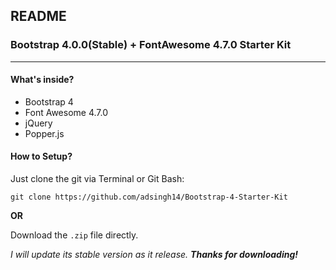 ## README
### Bootstrap 4.0.0(Stable) + FontAwesome 4.7.0 Starter Kit 
---
#### What's inside?
* Bootstrap 4
* Font Awesome 4.7.0
* jQuery
* Popper.js

#### How to Setup?

Just clone the git via Terminal or Git Bash:

```git clone https://github.com/adsingh14/Bootstrap-4-Starter-Kit```

**OR**

Download the `.zip` file directly.

_I will update its stable version as it release._
**_Thanks for downloading!_**
